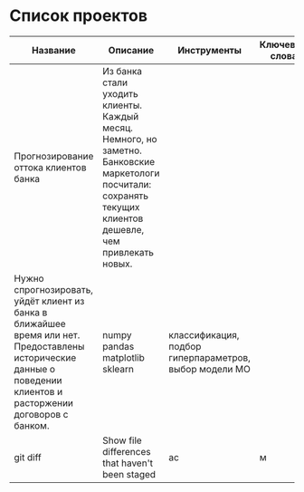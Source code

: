 # Список проектов

| Название | Описание | Инструменты | Ключевые слова |
| --- | --- | --- | --- |
| Прогнозирование оттока клиентов банка | Из банка стали уходить клиенты. Каждый месяц. Немного, но заметно. Банковские маркетологи посчитали: сохранять текущих клиентов дешевле, чем привлекать новых.
Нужно спрогнозировать, уйдёт клиент из банка в ближайшее время или нет. Предоставлены исторические данные о поведении клиентов и расторжении договоров с банком. | numpy pandas matplotlib sklearn | классификация, подбор гиперпараметров, выбор модели МО |
| git diff | Show file differences that haven't been staged | ас | м |
